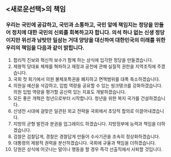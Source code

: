 ## <새로운선택>의 책임 

### 우리는 국민에 공감하고, 국민과 소통하고, 국민 앞에 책임지는 정당을 만들어 정치에 대한 국민의 신뢰를 회복하고자 합니다. 의석 하나 없는 신생 정당이지만 위선과 남탓만 일삼는 거대 양당을 대신하여 대한민국의 미래를 위한 우리의 책임을 다음과 같이 밝힙니다.

1.  합리적 진보와 혁신적 보수가 함께 하는 상식에 입각한 정당을 만들겠습니다.
2.  제왕적 당대표 체제를 혁파하고 재정과 공천에 관해 실질적 권한을 지역조직에 주겠습니다.
3.  국회 첫 회기에서 의원 불체포특권을 폐지하고 면책범위를 대폭 축소하겠습니다.
4.  의원실 예산을 삭감하고, 입법 역량을 공유할 수 있는 씽크탱크를 강화하겠습니다. 의원 입법 역량을 평가할 공신력 있는 지표도 개발하겠습니다.
5.  모든 좋은 개혁은 청년으로부터 시작합니다. 청년을 위한 복지 국가를 건설하겠습니다.
6.  신냉전 시대에 걸맞은 일관된 외교 전략을 국회에서 초당적 합의로 이끌어내겠습니다.
7.  지방의 균형 발전과 분권을 업그레이드 하겠습니다. 지방정부에 능력과 책임을 더하겠습니다.
8.  검찰은 검찰답게, 경찰은 경찰답게 만들어 수사기관을 조속히 정상화하겠습니다.
9.  대통령의 제왕적 권력을 분산하겠습니다. 국회에 규율과 책임을 더하겠습니다.
10.  당원은 상식에 어긋나는 말이나 행동을 할 경우 즉각 선출직에서 사퇴할 것입니다.